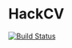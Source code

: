 # HackCV
[![Build Status](https://travis-ci.org/Rapotkinnik/HackCV.svg?branch=master)](https://travis-ci.org/Rapotkinnik/HackCV)
